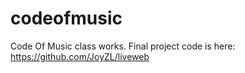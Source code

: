 codeofmusic
===========

Code Of Music class works.
Final project code is here: https://github.com/JoyZL/liveweb
